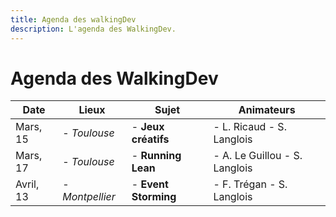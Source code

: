 ```yaml
---
title: Agenda des walkingDev
description: L'agenda des WalkingDev.
---
```


# Agenda des WalkingDev


| Date       | Lieux          | Sujet               | Animateurs                     |
| ---------- | -------------- | ------------------- | ------------------------------ |
| Mars, 15   |  - *Toulouse*    | - **Jeux créatifs**   | - L. Ricaud - S. Langlois        |
| Mars, 17   |  - *Toulouse*    | - **Running Lean**    | - A. Le Guillou - S. Langlois    |
| Avril, 13  |  - *Montpellier* | - **Event Storming**  | - F. Trégan - S. Langlois        |
